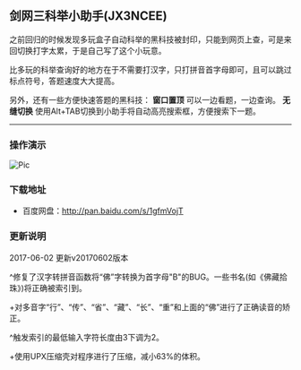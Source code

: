 ## 剑网三科举小助手(JX3NCEE)

之前回归的时候发现多玩盒子自动科举的黑科技被封印，只能到网页上查，可是来回切换打字太累，于是自己写了这个小玩意。

比多玩的科举查询好的地方在于不需要打汉字，只打拼音首字母即可，且可以跳过标点符号，答题速度大大提高。

另外，还有一些方便快速答题的黑科技：
**窗口置顶** 可以一边看题，一边查询。
**无缝切换** 使用Alt+TAB切换到小助手将自动高亮搜索框，方便搜索下一题。

***

### 操作演示

![Pic](https://i.loli.net/2020/05/22/fDTeMsPQwLSVU9a.gif)

### 下载地址

* 百度网盘：http://pan.baidu.com/s/1gfmVojT

### 更新说明

2017-06-02 更新v20170602版本

^修复了汉字转拼音函数将“佛”字转换为首字母"B"的BUG。一些书名(如《佛藏拾珠》)将正确被索引到。

+对多音字“行”、“传”、“省”、“藏”、“长”、“重”和上面的“佛”进行了正确读音的矫正。

^触发索引的最低输入字符长度由3下调为2。

+使用UPX压缩壳对程序进行了压缩，减小63%的体积。

